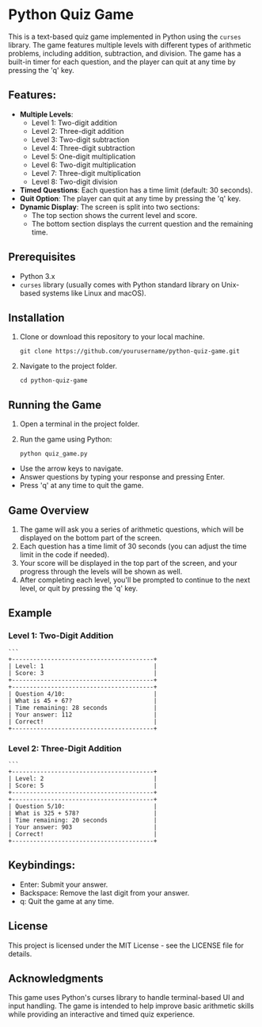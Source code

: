 # Python Quiz Game

This is a text-based quiz game implemented in Python using the `curses` library. The game features multiple levels with different types of arithmetic problems, including addition, subtraction, and division. The game has a built-in timer for each question, and the player can quit at any time by pressing the 'q' key.

## Features:
- **Multiple Levels**: 
  - Level 1: Two-digit addition
  - Level 2: Three-digit addition
  - Level 3: Two-digit subtraction
  - Level 4: Three-digit subtraction
  - Level 5: One-digit multiplication
  - Level 6: Two-digit multiplication
  - Level 7: Three-digit multiplication
  - Level 8: Two-digit division
- **Timed Questions**: Each question has a time limit (default: 30 seconds).
- **Quit Option**: The player can quit at any time by pressing the 'q' key.
- **Dynamic Display**: The screen is split into two sections:
  - The top section shows the current level and score.
  - The bottom section displays the current question and the remaining time.

## Prerequisites
- Python 3.x
- `curses` library (usually comes with Python standard library on Unix-based systems like Linux and macOS).

## Installation
1. Clone or download this repository to your local machine.

   ```
   git clone https://github.com/yourusername/python-quiz-game.git
2. Navigate to the project folder.

    ```
    cd python-quiz-game
## Running the Game
1. Open a terminal in the project folder.
2. Run the game using Python:

    ```
    python quiz_game.py
- Use the arrow keys to navigate.
- Answer questions by typing your response and pressing Enter.
- Press 'q' at any time to quit the game.

## Game Overview

1. The game will ask you a series of arithmetic questions, which will be displayed on the bottom part of the screen.
2. Each question has a time limit of 30 seconds (you can adjust the time limit in the code if needed).
3. Your score will be displayed in the top part of the screen, and your progress through the levels will be shown as well.
4. After completing each level, you'll be prompted to continue to the next level, or quit by pressing the 'q' key.

## Example
### Level 1: Two-Digit Addition

    ```
    +----------------------------------------+
    | Level: 1                               |
    | Score: 3                               |
    +----------------------------------------+
    +----------------------------------------+
    | Question 4/10:                         |
    | What is 45 + 67?                       |
    | Time remaining: 28 seconds             |
    | Your answer: 112                       |
    | Correct!                               |
    +----------------------------------------+

### Level 2: Three-Digit Addition

    ```
    +----------------------------------------+
    | Level: 2                               |
    | Score: 5                               |
    +----------------------------------------+
    +----------------------------------------+
    | Question 5/10:                         |
    | What is 325 + 578?                     |
    | Time remaining: 20 seconds             |
    | Your answer: 903                       |
    | Correct!                               |
    +----------------------------------------+

## Keybindings:

- Enter: Submit your answer.
- Backspace: Remove the last digit from your answer.
- q: Quit the game at any time.

## License

This project is licensed under the MIT License - see the LICENSE file for details.

## Acknowledgments

This game uses Python's curses library to handle terminal-based UI and input handling.
The game is intended to help improve basic arithmetic skills while providing an interactive and timed quiz experience.
